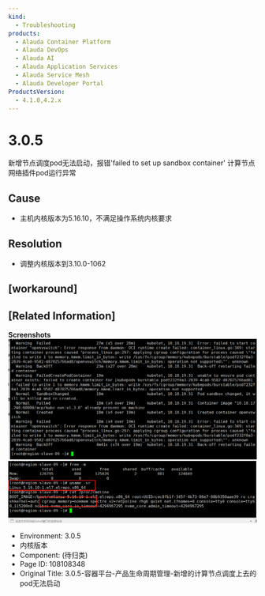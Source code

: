 ```yaml
---
kind:
  - Troubleshooting
products:
  - Alauda Container Platform
  - Alauda DevOps
  - Alauda AI
  - Alauda Application Services
  - Alauda Service Mesh
  - Alauda Developer Portal
ProductsVersion:
  - 4.1.0,4.2.x
---
```

<!-- A type of document that involves encountering a fault, diagnosing it, performing root cause analysis, and providing solutions. -->

# 3.0.5

新增节点调度pod无法启动，报错'failed to set up sandbox container' 计算节点网络插件pod运行异常

## Cause
- 主机内核版本为5.16.10，不满足操作系统内核要求

## Resolution
- 调整内核版本到3.10.0-1062

## [workaround]

## [Related Information]
**Screenshots**
![image_1645279412950_0g8gg.png](assets/3-0-5-rong-qi-ping-tai-chan-pin-sheng-ming-zhou-qi-guan-li-xin-zeng-de-ji-suan-j/image_1645279412950_0g8gg.png)
![image_1645279426214_mf5k8.png](assets/3-0-5-rong-qi-ping-tai-chan-pin-sheng-ming-zhou-qi-guan-li-xin-zeng-de-ji-suan-j/image_1645279426214_mf5k8.png)
- Environment: 3.0.5
- 内核版本
- Component: (待归类)
- Page ID: 108108348
- Original Title: 3.0.5-容器平台-产品生命周期管理-新增的计算节点调度上去的pod无法启动
